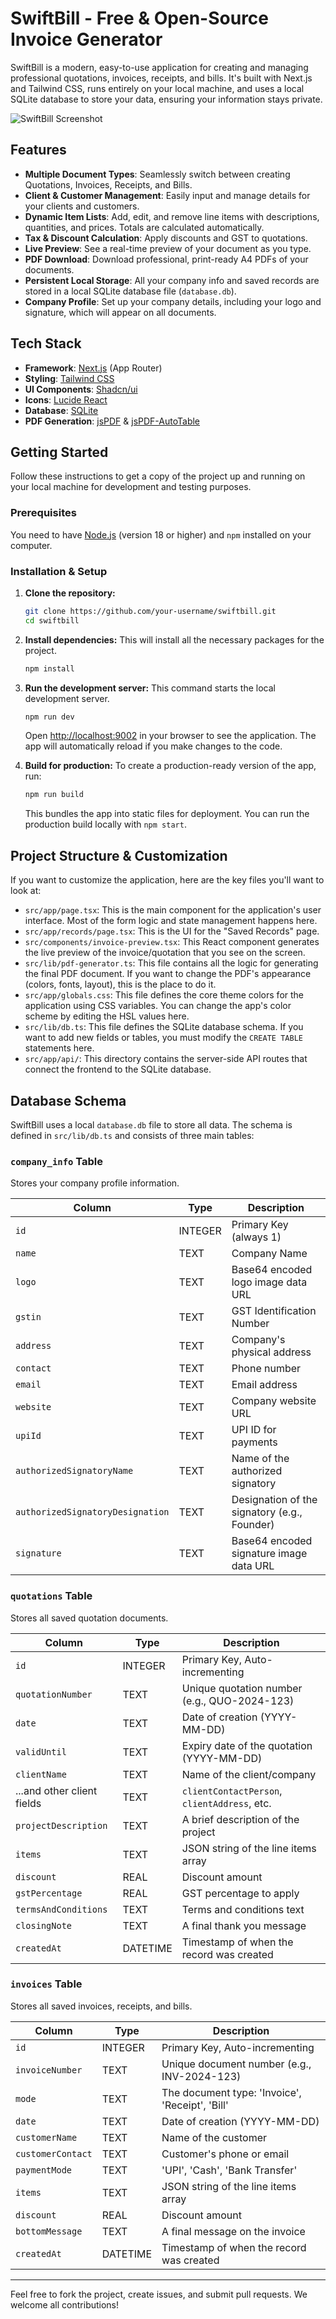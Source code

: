 # SwiftBill - Free & Open-Source Invoice Generator

SwiftBill is a modern, easy-to-use application for creating and managing professional quotations, invoices, receipts, and bills. It's built with Next.js and Tailwind CSS, runs entirely on your local machine, and uses a local SQLite database to store your data, ensuring your information stays private.

![SwiftBill Screenshot](https://placehold.co/800x600.png?text=SwiftBill+App+Screenshot)

## Features

- **Multiple Document Types**: Seamlessly switch between creating Quotations, Invoices, Receipts, and Bills.
- **Client & Customer Management**: Easily input and manage details for your clients and customers.
- **Dynamic Item Lists**: Add, edit, and remove line items with descriptions, quantities, and prices. Totals are calculated automatically.
- **Tax & Discount Calculation**: Apply discounts and GST to quotations.
- **Live Preview**: See a real-time preview of your document as you type.
- **PDF Download**: Download professional, print-ready A4 PDFs of your documents.
- **Persistent Local Storage**: All your company info and saved records are stored in a local SQLite database file (`database.db`).
- **Company Profile**: Set up your company details, including your logo and signature, which will appear on all documents.

## Tech Stack

- **Framework**: [Next.js](https://nextjs.org/) (App Router)
- **Styling**: [Tailwind CSS](https://tailwindcss.com/)
- **UI Components**: [Shadcn/ui](https://ui.shadcn.com/)
- **Icons**: [Lucide React](https://lucide.dev/guide/packages/lucide-react)
- **Database**: [SQLite](https://www.sqlite.org/index.html)
- **PDF Generation**: [jsPDF](https://github.com/parallax/jsPDF) & [jsPDF-AutoTable](https://github.com/simonbengtsson/jsPDF-AutoTable)

## Getting Started

Follow these instructions to get a copy of the project up and running on your local machine for development and testing purposes.

### Prerequisites

You need to have [Node.js](https://nodejs.org/) (version 18 or higher) and `npm` installed on your computer.

### Installation & Setup

1.  **Clone the repository:**
    ```bash
    git clone https://github.com/your-username/swiftbill.git
    cd swiftbill
    ```

2.  **Install dependencies:**
    This will install all the necessary packages for the project.
    ```bash
    npm install
    ```

3.  **Run the development server:**
    This command starts the local development server.
    ```bash
    npm run dev
    ```
    Open [http://localhost:9002](http://localhost:9002) in your browser to see the application. The app will automatically reload if you make changes to the code.

4.  **Build for production:**
    To create a production-ready version of the app, run:
    ```bash
    npm run build
    ```
    This bundles the app into static files for deployment. You can run the production build locally with `npm start`.

## Project Structure & Customization

If you want to customize the application, here are the key files you'll want to look at:

-   `src/app/page.tsx`: This is the main component for the application's user interface. Most of the form logic and state management happens here.
-   `src/app/records/page.tsx`: This is the UI for the "Saved Records" page.
-   `src/components/invoice-preview.tsx`: This React component generates the live preview of the invoice/quotation that you see on the screen.
-   `src/lib/pdf-generator.ts`: This file contains all the logic for generating the final PDF document. If you want to change the PDF's appearance (colors, fonts, layout), this is the place to do it.
-   `src/app/globals.css`: This file defines the core theme colors for the application using CSS variables. You can change the app's color scheme by editing the HSL values here.
-   `src/lib/db.ts`: This file defines the SQLite database schema. If you want to add new fields or tables, you must modify the `CREATE TABLE` statements here.
-   `src/app/api/`: This directory contains the server-side API routes that connect the frontend to the SQLite database.

## Database Schema

SwiftBill uses a local `database.db` file to store all data. The schema is defined in `src/lib/db.ts` and consists of three main tables:

### `company_info` Table
Stores your company profile information.

| Column                        | Type    | Description                                  |
| ----------------------------- | ------- | -------------------------------------------- |
| `id`                          | INTEGER | Primary Key (always 1)                       |
| `name`                        | TEXT    | Company Name                                 |
| `logo`                        | TEXT    | Base64 encoded logo image data URL           |
| `gstin`                       | TEXT    | GST Identification Number                    |
| `address`                     | TEXT    | Company's physical address                   |
| `contact`                     | TEXT    | Phone number                                 |
| `email`                       | TEXT    | Email address                                |
| `website`                     | TEXT    | Company website URL                          |
| `upiId`                       | TEXT    | UPI ID for payments                          |
| `authorizedSignatoryName`     | TEXT    | Name of the authorized signatory             |
| `authorizedSignatoryDesignation` | TEXT    | Designation of the signatory (e.g., Founder) |
| `signature`                   | TEXT    | Base64 encoded signature image data URL      |

### `quotations` Table
Stores all saved quotation documents.

| Column                | Type    | Description                                  |
| --------------------- | ------- | -------------------------------------------- |
| `id`                  | INTEGER | Primary Key, Auto-incrementing             |
| `quotationNumber`     | TEXT    | Unique quotation number (e.g., QUO-2024-123) |
| `date`                | TEXT    | Date of creation (YYYY-MM-DD)                |
| `validUntil`          | TEXT    | Expiry date of the quotation (YYYY-MM-DD)    |
| `clientName`          | TEXT    | Name of the client/company                   |
| ...and other client fields | TEXT | `clientContactPerson`, `clientAddress`, etc. |
| `projectDescription`  | TEXT    | A brief description of the project           |
| `items`               | TEXT    | JSON string of the line items array          |
| `discount`            | REAL    | Discount amount                              |
| `gstPercentage`       | REAL    | GST percentage to apply                      |
| `termsAndConditions`  | TEXT    | Terms and conditions text                    |
| `closingNote`         | TEXT    | A final thank you message                    |
| `createdAt`           | DATETIME| Timestamp of when the record was created     |

### `invoices` Table
Stores all saved invoices, receipts, and bills.

| Column          | Type    | Description                                    |
| --------------- | ------- | ---------------------------------------------- |
| `id`            | INTEGER | Primary Key, Auto-incrementing               |
| `invoiceNumber` | TEXT    | Unique document number (e.g., INV-2024-123)    |
| `mode`          | TEXT    | The document type: 'Invoice', 'Receipt', 'Bill'|
| `date`          | TEXT    | Date of creation (YYYY-MM-DD)                  |
| `customerName`  | TEXT    | Name of the customer                           |
| `customerContact` | TEXT  | Customer's phone or email                      |
| `paymentMode`   | TEXT    | 'UPI', 'Cash', 'Bank Transfer'                 |
| `items`         | TEXT    | JSON string of the line items array            |
| `discount`      | REAL    | Discount amount                                |
| `bottomMessage` | TEXT    | A final message on the invoice                 |
| `createdAt`     | DATETIME| Timestamp of when the record was created       |

---

Feel free to fork the project, create issues, and submit pull requests. We welcome all contributions!
